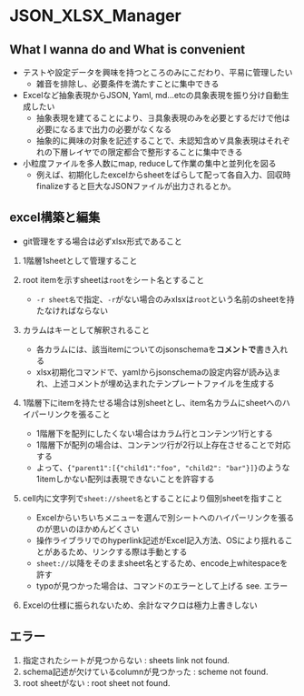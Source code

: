 # JSON_XLSX_Manager
## What I wanna do and What is convenient
  - テストや設定データを興味を持つところのみにこだわり、平易に管理したい
    - 雑音を排除し、必要条件を満たすことに集中できる
  - Excelなど抽象表現からJSON, Yaml, md...etcの具象表現を振り分け自動生成したい
    - 抽象表現を建てることにより、∃具象表現のみを必要とするだけで他は必要になるまで出力の必要がなくなる
    - 抽象的に興味の対象を記述することで、未認知含め∀具象表現はそれぞれの下層レイヤでの限定都合で整形することに集中できる
  - 小粒度ファイルを多人数にmap, reduceして作業の集中と並列化を図る
    - 例えば、初期化したexcelからsheetをばらして配って各自入力、回収時finalizeすると巨大なJSONファイルが出力されるとか。

## excel構築と編集
  - git管理をする場合は必ずxlsx形式であること

  1. 1階層1sheetとして管理すること

  2. root itemを示すsheetは`root`をシート名とすること

      - `-r sheet名`で指定、`-r`がない場合のみxlsxは`root`という名前のsheetを持たなければならない

  3. カラムはキーとして解釈されること

      - 各カラムには、該当itemについてのjsonschemaを**コメントで**書き入れる
      - xlsx初期化コマンドで、yamlからjsonschemaの設定内容が読み込まれ、上述コメントが埋め込まれたテンプレートファイルを生成する

  4. 1階層下にitemを持たせる場合は別sheetとし、item名カラムにsheetへのハイパーリンクを張ること

      - 1階層下を配列にしたくない場合はカラム行とコンテンツ1行とする
      - 1階層下が配列の場合は、コンテンツ行が2行以上存在させることで対応する
      - よって、`{"parent1":[{"child1":"foo", "child2": "bar"}]}`のような1itemしかない配列は表現できないことを許容する

  5. cell内に文字列で`sheet://sheet名`とすることにより個別sheetを指すこと

      - Excelからいちいちメニューを選んで別シートへのハイパーリンクを張るのが思いのほかめんどくさい
      - 操作ライブラリでのhyperlink記述がExcel記入方法、OSにより揺れることがあるため、リンクする際は手動とする
      - `sheet://`以降をそのままsheet名とするため、encode上whitespaceを許す
      - typoが見つかった場合は、コマンドのエラーとして上げる see. エラー

  6. Excelの仕様に振られないため、余計なマクロは極力上書きしない

## エラー

  1. 指定されたシートが見つからない : sheets link not found.
  2. schema記述が欠けているcolumnが見つかった : scheme not found.
  3. root sheetがない : root sheet not found.
